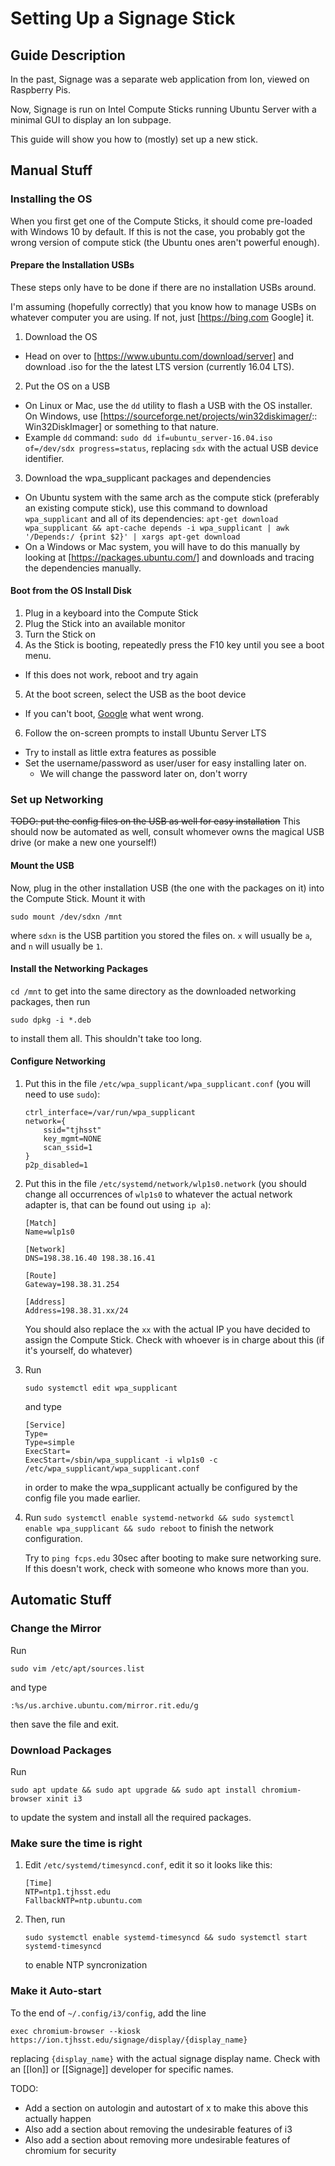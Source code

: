# Setting Up a Signage Stick
## Guide Description
In the past, Signage was a separate web application from Ion, viewed on Raspberry Pis.

Now, Signage is run on Intel Compute Sticks running Ubuntu Server with a minimal GUI to display an Ion subpage.

This guide will show you how to (mostly) set up a new stick.

## Manual Stuff

### Installing the OS
When you first get one of the Compute Sticks, it should come pre-loaded with Windows 10 by default. If this is not the case, you probably got the wrong version of compute stick (the Ubuntu ones aren't powerful enough).

#### Prepare the Installation USBs

These steps only have to be done if there are no installation USBs around.

I'm assuming (hopefully correctly) that you know how to manage USBs on whatever computer you are using. If not, just [https://bing.com Google] it.

1. Download the OS
  * Head on over to [https://www.ubuntu.com/download/server] and download .iso for the the latest LTS version (currently 16.04 LTS).
2. Put the OS on a USB
  * On Linux or Mac, use the `dd` utility to flash a USB with the OS installer. On Windows, use [https://sourceforge.net/projects/win32diskimager/:: Win32DiskImager] or something to that nature.
  * Example `dd` command: `sudo dd if=ubuntu_server-16.04.iso of=/dev/sdx progress=status`, replacing `sdx` with the actual USB device identifier.
3. Download the wpa_supplicant packages and dependencies
  * On Ubuntu system with the same arch as the compute stick (preferably an existing compute stick), use this command to download `wpa_supplicant` and all of its dependencies: ```apt-get download wpa_supplicant && apt-cache depends -i wpa_supplicant | awk '/Depends:/ {print $2}' | xargs apt-get download```
  * On a Windows or Mac system, you will have to do this manually by looking at [https://packages.ubuntu.com/] and downloads and tracing the dependencies manually.

#### Boot from the OS Install Disk

1. Plug in a keyboard into the Compute Stick
2. Plug the Stick into an available monitor
3. Turn the Stick on
4. As the Stick is booting, repeatedly press the F10 key until you see a boot menu.
  * If this does not work, reboot and try again
5. At the boot screen, select the USB as the boot device
  * If you can't boot, [Google](https://bing.com) what went wrong.
6. Follow the on-screen prompts to install Ubuntu Server LTS
  * Try to install as little extra features as possible
  * Set the username/password as user/user for easy installing later on.
    * We will change the password later on, don't worry

### Set up Networking

~~TODO: put the config files on the USB as well for easy installation~~
This should now be automated as well, consult whomever owns the magical USB drive (or make a new one yourself!)

#### Mount the USB

Now, plug in the other installation USB (the one with the packages on it) into the Compute Stick. Mount it with
```
sudo mount /dev/sdxn /mnt
```
where `sdxn` is the USB partition you stored the files on. `x` will usually be `a`, and `n` will usually be `1`.

#### Install the Networking Packages
`cd /mnt` to get into the same directory as the downloaded networking packages, then run
```
sudo dpkg -i *.deb
```
to install them all. This shouldn't take too long.

#### Configure Networking
1. Put this in the file `/etc/wpa_supplicant/wpa_supplicant.conf` (you will need to use `sudo`):
    ```
    ctrl_interface=/var/run/wpa_supplicant
    network={
        ssid="tjhsst"
        key_mgmt=NONE
        scan_ssid=1
    }
    p2p_disabled=1
    ```
2. Put this in the file `/etc/systemd/network/wlp1s0.network` (you should change all occurrences of `wlp1s0` to whatever the actual network adapter is, that can be found out using `ip a`):
    ```
    [Match]
    Name=wlp1s0

    [Network]
    DNS=198.38.16.40 198.38.16.41

    [Route]
    Gateway=198.38.31.254

    [Address]
    Address=198.38.31.xx/24
    ```
    You should also replace the `xx` with the actual IP you have decided to assign the Compute Stick. Check with whoever is in charge about this (if it's yourself, do whatever)

3. Run
    ```
    sudo systemctl edit wpa_supplicant
    ```
    and type
    ```
    [Service]
    Type=
    Type=simple
    ExecStart=
    ExecStart=/sbin/wpa_supplicant -i wlp1s0 -c /etc/wpa_supplicant/wpa_supplicant.conf
    ```
    in order to make the wpa_supplicant actually be configured by the config file you made earlier.

4. Run ```sudo systemctl enable systemd-networkd && sudo systemctl enable wpa_supplicant && sudo reboot``` to finish the network configuration.

    Try to `ping fcps.edu` 30sec after booting to make sure networking sure. If this doesn't work, check with someone who knows more than you.

## Automatic Stuff

### Change the Mirror
Run
```
sudo vim /etc/apt/sources.list
```
and type
```
:%s/us.archive.ubuntu.com/mirror.rit.edu/g
```
then save the file and exit.

### Download Packages
Run
```
sudo apt update && sudo apt upgrade && sudo apt install chromium-browser xinit i3
```
to update the system and install all the required packages.

### Make sure the time is right

1. Edit `/etc/systemd/timesyncd.conf`, edit it so it looks like this:
    ```
    [Time]
    NTP=ntp1.tjhsst.edu
    FallbackNTP=ntp.ubuntu.com
    ```
2. Then, run
    ```
    sudo systemctl enable systemd-timesyncd && sudo systemctl start systemd-timesyncd
    ```
    to enable NTP syncronization

### Make it Auto-start
To the end of `~/.config/i3/config`, add the line
```
exec chromium-browser --kiosk https://ion.tjhsst.edu/signage/display/{display_name}
```
replacing `{display_name}` with the actual signage display name. Check with an [[Ion]] or [[Signage]] developer for specific names.

TODO:
+ Add a section on autologin and autostart of x to make this above this actually happen
+ Also add a section about removing the undesirable features of i3
+ Also add a section about removing more undesirable features of chromium for security
